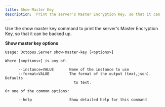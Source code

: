 ```yaml
---
title: Show Master Key
description:  Print the server's Master Encryption Key, so that it can be backed up
---
```


Use the show master key command to print the server's Master Encryption Key, so that it can be backed up.

**Show master key options**

```text
Usage: Octopus.Server show-master-key [<options>]

Where [<options>] is any of:

      --instance=VALUE       Name of the instance to use
      --format=VALUE         The format of the output (text,json). Defaults
                               to text.

Or one of the common options:

      --help                 Show detailed help for this command


```
